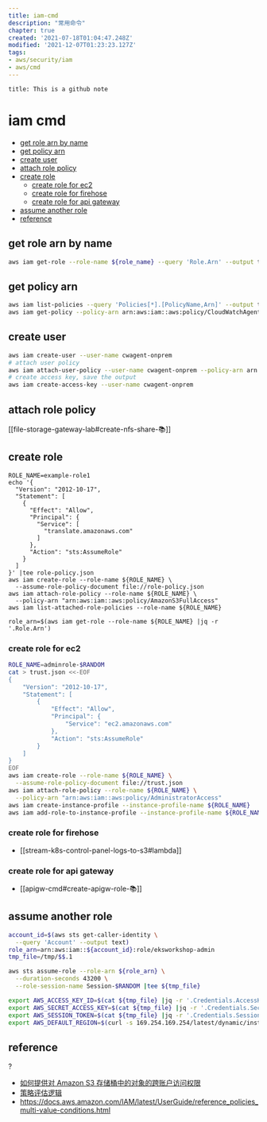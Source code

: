 ```yaml
---
title: iam-cmd
description: "常用命令"
chapter: true
created: '2021-07-18T01:04:47.248Z'
modified: '2021-12-07T01:23:23.127Z'
tags: 
- aws/security/iam 
- aws/cmd 
---
```


```ad-attention
title: This is a github note

```

# iam cmd

- [get role arn by name](#get-role-arn-by-name)
- [get policy arn](#get-policy-arn)
- [create user](#create-user)
- [attach role policy](#attach-role-policy)
- [create role](#create-role)
	- [create role for ec2](#create-role-for-ec2)
	- [create role for firehose](#create-role-for-firehose)
	- [create role for api gateway](#create-role-for-api-gateway)
- [assume another role](#assume-another-role)
- [reference](#reference)


## get role arn by name
```sh
aws iam get-role --role-name ${role_name} --query 'Role.Arn' --output text
```

## get policy arn
```sh
aws iam list-policies --query 'Policies[*].[PolicyName,Arn]' --output text |grep CloudWatchAgentServerPolicy
aws iam get-policy --policy-arn arn:aws:iam::aws:policy/CloudWatchAgentServerPolicy
```

## create user 
```sh
aws iam create-user --user-name cwagent-onprem
# attach user policy
aws iam attach-user-policy --user-name cwagent-onprem --policy-arn arn:aws:iam::aws:policy/CloudWatchAgentServerPolicy
# create access key, save the output
aws iam create-access-key --user-name cwagent-onprem
```

## attach role policy
[[file-storage-gateway-lab#create-nfs-share-📚]]

## create role
```shell
ROLE_NAME=example-role1
echo '{
  "Version": "2012-10-17",
  "Statement": [
    {
      "Effect": "Allow",
      "Principal": {
        "Service": [
          "translate.amazonaws.com"
        ]
      },
      "Action": "sts:AssumeRole"
    }
  ]
}' |tee role-policy.json
aws iam create-role --role-name ${ROLE_NAME} \
  --assume-role-policy-document file://role-policy.json
aws iam attach-role-policy --role-name ${ROLE_NAME} \
  --policy-arn "arn:aws:iam::aws:policy/AmazonS3FullAccess"
aws iam list-attached-role-policies --role-name ${ROLE_NAME}

role_arn=$(aws iam get-role --role-name ${ROLE_NAME} |jq -r '.Role.Arn')

```

### create role for ec2
```sh
ROLE_NAME=adminrole-$RANDOM
cat > trust.json <<-EOF
{
    "Version": "2012-10-17",
    "Statement": [
        {
            "Effect": "Allow",
            "Principal": {
                "Service": "ec2.amazonaws.com"
            },
            "Action": "sts:AssumeRole"
        }
    ]
}
EOF
aws iam create-role --role-name ${ROLE_NAME} \
  --assume-role-policy-document file://trust.json
aws iam attach-role-policy --role-name ${ROLE_NAME} \
  --policy-arn "arn:aws:iam::aws:policy/AdministratorAccess"
aws iam create-instance-profile --instance-profile-name ${ROLE_NAME}
aws iam add-role-to-instance-profile --instance-profile-name ${ROLE_NAME} --role-name ${ROLE_NAME}


```

### create role for firehose
- [[stream-k8s-control-panel-logs-to-s3#lambda]]

### create role for api gateway
- [[apigw-cmd#create-apigw-role-📚]]

## assume another role
```sh
account_id=$(aws sts get-caller-identity \
  --query 'Account' --output text)
role_arn=arn:aws:iam::${account_id}:role/eksworkshop-admin
tmp_file=/tmp/$$.1

aws sts assume-role --role-arn ${role_arn} \
  --duration-seconds 43200 \
  --role-session-name Session-$RANDOM |tee ${tmp_file}

export AWS_ACCESS_KEY_ID=$(cat ${tmp_file} |jq -r '.Credentials.AccessKeyId' )
export AWS_SECRET_ACCESS_KEY=$(cat ${tmp_file} |jq -r '.Credentials.SecretAccessKey' )
export AWS_SESSION_TOKEN=$(cat ${tmp_file} |jq -r '.Credentials.SessionToken' )
export AWS_DEFAULT_REGION=$(curl -s 169.254.169.254/latest/dynamic/instance-identity/document | jq -r '.region')

```



## reference
?
- [如何提供对 Amazon S3 存储桶中的对象的跨账户访问权限](https://aws.amazon.com/cn/premiumsupport/knowledge-center/cross-account-access-s3/)
- [策略评估逻辑](https://docs.aws.amazon.com/zh_cn/IAM/latest/UserGuide/reference_policies_evaluation-logic.html)
- https://docs.aws.amazon.com/IAM/latest/UserGuide/reference_policies_multi-value-conditions.html




